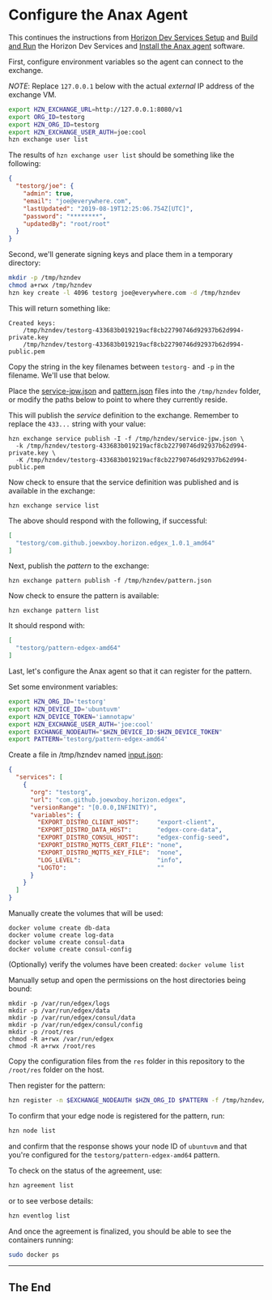 # Configure the Anax Agent

This continues the instructions from [Horizon Dev Services Setup](01-horizon-services-setup.md) and 
[Build and Run](02-build-and-run-horizon.md) the Horizon Dev Services and 
[Install the Anax agent](03-install-agent.md) software.

First, configure environment variables so the agent can connect to the exchange.

*NOTE*: Replace `127.0.0.1` below with the actual _external_ IP address of the exchange VM.

``` bash
export HZN_EXCHANGE_URL=http://127.0.0.1:8080/v1
export ORG_ID=testorg
export HZN_ORG_ID=testorg
export HZN_EXCHANGE_USER_AUTH=joe:cool
hzn exchange user list
```

The results of `hzn exchange user list` should be something like the following:

``` json
{
  "testorg/joe": {
    "admin": true,
    "email": "joe@everywhere.com",
    "lastUpdated": "2019-08-19T12:25:06.754Z[UTC]",
    "password": "********",
    "updatedBy": "root/root"
  }
}
```

Second, we'll generate signing keys and place them in a temporary directory:

``` bash
mkdir -p /tmp/hzndev
chmod a+rwx /tmp/hzndev
hzn key create -l 4096 testorg joe@everywhere.com -d /tmp/hzndev
```

This will return something like:

```
Created keys:
 	/tmp/hzndev/testorg-433683b019219acf8cb22790746d92937b62d994-private.key
	/tmp/hzndev/testorg-433683b019219acf8cb22790746d92937b62d994-public.pem
```

Copy the string in the key filenames between `testorg-` and `-p` in the filename.  We'll use that below.

Place the [service-jpw.json](service-jpw.json) and [pattern.json](pattern.json) files 
into the `/tmp/hzndev` folder, or modify the paths below to point to where they currently reside.

This will publish the _service_ definition to the exchange.  Remember to replace the `433...` string with your value:

```
hzn exchange service publish -I -f /tmp/hzndev/service-jpw.json \
  -k /tmp/hzndev/testorg-433683b019219acf8cb22790746d92937b62d994-private.key \
  -K /tmp/hzndev/testorg-433683b019219acf8cb22790746d92937b62d994-public.pem
```

Now check to ensure that the service definition was published and is available in the exchange:

```
hzn exchange service list
```

The above should respond with the following, if successful:

``` json
[
  "testorg/com.github.joewxboy.horizon.edgex_1.0.1_amd64"
]
```

Next, publish the _pattern_ to the exchange:

```
hzn exchange pattern publish -f /tmp/hzndev/pattern.json
```

Now check to ensure the pattern is available:

```
hzn exchange pattern list
```

It should respond with:

``` json
[
  "testorg/pattern-edgex-amd64"
]
```

Last, let's configure the Anax agent so that it can register for the pattern.

Set some environment variables:

``` bash
export HZN_ORG_ID='testorg'
export HZN_DEVICE_ID='ubuntuvm'
export HZN_DEVICE_TOKEN='iamnotapw'
export HZN_EXCHANGE_USER_AUTH='joe:cool'
export EXCHANGE_NODEAUTH="$HZN_DEVICE_ID:$HZN_DEVICE_TOKEN"
export PATTERN='testorg/pattern-edgex-amd64'
```

Create a file in /tmp/hzndev named [input.json](input.json):

``` json
{
  "services": [
    {
      "org": "testorg",
      "url": "com.github.joewxboy.horizon.edgex",
      "versionRange": "[0.0.0,INFINITY)",
      "variables": {
      	"EXPORT_DISTRO_CLIENT_HOST":     "export-client",
        "EXPORT_DISTRO_DATA_HOST":       "edgex-core-data",
        "EXPORT_DISTRO_CONSUL_HOST":     "edgex-config-seed",
        "EXPORT_DISTRO_MQTTS_CERT_FILE": "none",
        "EXPORT_DISTRO_MQTTS_KEY_FILE":  "none",
        "LOG_LEVEL":                     "info",
        "LOGTO":                         ""
      }
    }
  ]
}
```

Manually create the volumes that will be used:

```
docker volume create db-data
docker volume create log-data
docker volume create consul-data
docker volume create consul-config
```

(Optionally) verify the volumes have been created: `docker volume list`

Manually setup and open the permissions on the host directories being bound:

```
mkdir -p /var/run/edgex/logs
mkdir -p /var/run/edgex/data
mkdir -p /var/run/edgex/consul/data
mkdir -p /var/run/edgex/consul/config
mkdir -p /root/res
chmod -R a+rwx /var/run/edgex
chmod -R a+rwx /root/res
```

Copy the configuration files from the `res` folder in this repository to the `/root/res` folder on the host.

Then register for the pattern:

``` bash
hzn register -n $EXCHANGE_NODEAUTH $HZN_ORG_ID $PATTERN -f /tmp/hzndev/input.json
```

To confirm that your edge node is registered for the pattern, run:

``` bash
hzn node list
```

and confirm that the response shows your node ID of `ubuntuvm` 
and that you're configured for the `testorg/pattern-edgex-amd64` pattern.

To check on the status of the agreement, use:

``` bash
hzn agreement list
```

or to see verbose details:

``` bash 
hzn eventlog list
```

And once the agreement is finalized, you should be able to see the containers running:

``` bash
sudo docker ps
```

-----

## The End
